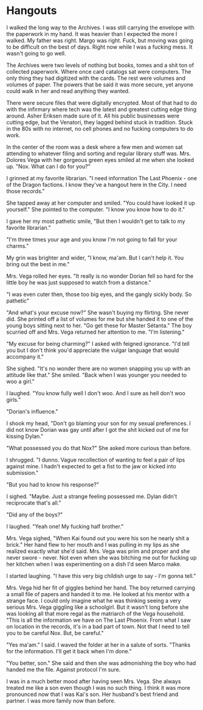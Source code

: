 #  Hangouts

I walked the long way to the Archives. I was still carrying the envelope with
the paperwork in my hand. It was heavier than I expected the more I walked. My
father was right. Margo was right. Fuck, but moving was going to be difficult on
the best of days. Right now while I was a fucking mess. It wasn't going to go
well.

The Archives were two levels of nothing but books, tomes and a shit ton of
collected paperwork. Where once card catalogs sat were computers. The only thing
they had digitized with the cards. The rest were volumes and volumes of paper.
The powers that be said it was more secure, yet anyone could walk in her and
read anything they wanted.

There were secure files that were digitally encrypted. Most of that had to do
with the infirmary where tech was the latest and greatest cutting edge thing
around. Asher Eriksen made sure of it. All his public businesses were cutting
edge, but the Venatori, they lagged behind stuck in tradition. Stuck in the 80s
with no internet, no cell phones and no fucking computers to do work.

In the center of the room was a desk where a few men and women sat attending to
whatever filing and sorting and regular library stuff was. Mrs. Dolores Vega
with her gorgeous green eyes smiled at me when she looked up. "Nox. What can I
do for you?"

I grinned at my favorite librarian. "I need information The Last Phoenix - one
of the Dragon factions. I know they've a hangout here in the City. I need those
records."

She tapped away at her computer and smiled. "You could have looked it up
yourself." She pointed to the computer. "I know you know how to do it."

I gave her my most pathetic smile, "But then I wouldn't get to talk to my
favorite librarian."

"I'm three times your age and you know I'm not going to fall for your charms."

My grin was brighter and wider, "I know, ma'am. But I can't help it. You bring
out the best in me."

Mrs. Vega rolled her eyes. "It really is no wonder Dorian fell so hard for the
little boy he was just supposed to watch from a distance."

"I was even cuter then, those too big eyes, and the gangly sickly body. So
pathetic"

"And what's your excuse now?" She wasn't buying my flirting. She never did. She
printed off a list of volumes for me but she handed it to one of the young boys
sitting next to her. "Go get these for Master Sétanta." The boy scurried off and
Mrs. Vega returned her attention to me. "I'm listening."

"My excuse for being charming?" I asked with feigned ignorance. "I'd tell you
but I don't think you'd appreciate the vulgar language that would accompany it."

She sighed. "It's no wonder there are no women snapping you up with an attitude
like that." She smiled. "Back when I was younger you needed to woo a girl."

I laughed. "You know fully well I don't woo. And I sure as hell don't woo
girls."

"Dorian's influence."

I shook my head, "Don't go blaming your son for my sexual preferences. I did not
know Dorian was gay until after I got the shit kicked out of me for kissing
Dylan."

"What possessed you do that Nox?" She asked more curious than before.

I shrugged. "I dunno. Vague recollection of wanting to feel a pair of lips
against mine. I hadn't expected to get a fist to the jaw or kicked into
submission."

"But you had to know his response?"

I sighed. "Maybe. Just a strange feeling possessed me. Dylan didn't reciprocate
that's all."

"Did any of the boys?"

I laughed. "Yeah one! My fucking half brother."

Mrs. Vega sighed, "When Kai found out you were his son he nearly shit a brick."
Her hand flew to her mouth and I was pulling in my lips as she realized exactly
what she'd said. Mrs. Vega was prim and proper and she never swore - never. Not
even when she was bitching me out for fucking up her kitchen when I was
experimenting on a dish I'd seen Marco make.

I started laughing. "I have this very big childish urge to say - I'm gonna
tell."

Mrs. Vega hid her fit of giggles behind her hand. The boy returned carrying a
small file of papers and handed it to me. He looked at his mentor with a strange
face. I could only imagine what he was thinking seeing a very serious Mrs. Vega
giggling like a schoolgirl. But it wasn't long before she was looking all that
more regal as the matriarch of the Vega household. "This is all the information
we have on The Last Phoenix. From what I saw on location in the records, it's in
a bad part of town. Not that I need to tell you to be careful Nox. But, be
careful."

"Yes ma'am." I said. I waved the folder at her in a salute of sorts. "Thanks for
the information. I'll get it back when I'm done."

"You better, son." She said and then she was admonishing the boy who had handed
me the file. Against protocol I'm sure.

I was in a much better mood after having seen Mrs. Vega. She always treated me
like a son even though I was no such thing. I think it was more pronounced now
that I was Kai's son. Her husband's best friend and partner. I was more family
now than before.
